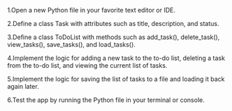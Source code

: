1.Open a new Python file in your favorite text editor or IDE.

2.Define a class Task with attributes such as title, description, and status.

3.Define a class ToDoList with methods such as add_task(), delete_task(), view_tasks(), save_tasks(), and load_tasks().

4.Implement the logic for adding a new task to the to-do list, deleting a task from the to-do list, and viewing the current list of tasks.

5.Implement the logic for saving the list of tasks to a file and loading it back again later.

6.Test the app by running the Python file in your terminal or console.
